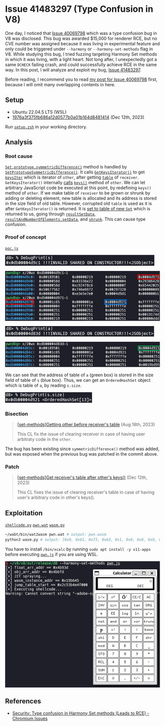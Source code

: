# Issue 41483297 (Type Confusion in V8)

One day, I noticed that [Issue 40069798](https://issues.chromium.org/issues/40069798) which was a type confusion bug in V8 was disclosed. This bug was awarded $15,000 for renderer RCE, but no CVE number was assigned because it was living in experimental feature and only could be triggered under `--harmony` or `--harmony-set-methods` flag in V8. While studying this bug, I tried fuzzing targeting Harmony Set methods in which it was living, with a light heart. Not long after, I unexpectedly got a same `DCHECK` failing crash, and could successfully achieve RCE in the same way. In this post, I will analyze and exploit my bug, [Issue 41483297](https://issues.chromium.org/issues/41483297).

Before reading, I recommend you to read [my post for Issue 40069798](https://aaronsjcho.github.io/Issue-40069798/) first, because I will omit many overlapping contents in here.

## Setup

- Ubuntu 22.04.5 LTS (WSL)
- [1976a3f375fb686a12d0577b0a01b164d8481414](https://chromium.googlesource.com/v8/v8/+/1976a3f375fb686a12d0577b0a01b164d8481414) (Dec 12th, 2023)

Run [`setup.zsh`](./setup.zsh) in your working directory.
## Analysis

### Root cause

[`Set.prototype.symmetricDifference()`](https://developer.mozilla.org/docs/Web/JavaScript/Reference/Global_Objects/Set/symmetricDifference) method is handled by [`SetPrototypeSymmetricDifference()`](https://source.chromium.org/chromium/v8/v8/+/1976a3f375fb686a12d0577b0a01b164d8481414:src/builtins/set-symmetric-difference.tq;l=8). It calls [`GetKeysIterator()`](https://source.chromium.org/chromium/v8/v8/+/1976a3f375fb686a12d0577b0a01b164d8481414:src/builtins/collections.tq;l=311) to get [`keysIter`](https://source.chromium.org/chromium/v8/v8/+/1976a3f375fb686a12d0577b0a01b164d8481414:src/builtins/set-symmetric-difference.tq;l=25) which is iterator of `other`, after getting [`table`](https://source.chromium.org/chromium/v8/v8/+/1976a3f375fb686a12d0577b0a01b164d8481414:src/builtins/set-symmetric-difference.tq;l=22) of `receiver`. `GetKeysIterator()` internally [calls](https://source.chromium.org/chromium/v8/v8/+/1976a3f375fb686a12d0577b0a01b164d8481414:src/builtins/collections.tq;l=315) [`keys()`](https://developer.mozilla.org/docs/Web/JavaScript/Reference/Global_Objects/Set/keys) method of `other`. We can let arbitrary JavaScript code be executed at this point, by redefining `keys()` method of `other`. If we make table of `receiver` to be grown or shrunk by adding or deleting element, new table is allocated and its address is stored in the size field of old table. However, corrupted old `table` is used as it is after `GetKeysIterator()` is returned. It is [set to table of  new `Set`](https://source.chromium.org/chromium/v8/v8/+/1976a3f375fb686a12d0577b0a01b164d8481414:src/builtins/set-symmetric-difference.tq;l=122) which is returned to us, going through [`resultSetData`](https://source.chromium.org/chromium/v8/v8/+/1976a3f375fb686a12d0577b0a01b164d8481414:src/builtins/set-symmetric-difference.tq;l=29), [`resultAndNumberOfElements.setData`](https://source.chromium.org/chromium/v8/v8/+/1976a3f375fb686a12d0577b0a01b164d8481414:src/builtins/set-symmetric-difference.tq;l=32), and [`shrunk`](https://source.chromium.org/chromium/v8/v8/+/1976a3f375fb686a12d0577b0a01b164d8481414:src/builtins/set-symmetric-difference.tq;l=115). This can cause type confusion.

### Proof of concept

[`poc.js`](./poc.js)

![](img/1.png)

![](img/2.png)

![](img/3.png)

![](img/4.png)

We can see that the address of table of `a` (green box) is stored in the size field of table of `s` (blue box). Thus, we can get an `OrderedHashSet` object which is table of `a`, by reading `s.size`.

![](img/5.png)

### Bisection

> [[set-methods]Getting other before receiver's table](https://chromium.googlesource.com/v8/v8/+/9e0005d745067c5dab681d9c95483bc71c317e2d) (Aug 18th, 2023)
>
> This CL fix the issue of clearing receiver in case of having user arbitraty code in the `other`.

The bug has been existing since `symmetricDifference()` method was added, but was exposed when the previous bug was patched in the commit above.

### Patch

> [[set-methods]Get receiver's table after other's keys()](https://chromium.googlesource.com/v8/v8/+/4d0ea4aac11c66481e0bf6c2b1e9308a1b442aff) (Dec 12th, 2023)
>
> This CL fixes the issue of clearing receiver's table in case of having user's arbitrary code in other's keys().

## Exploitation

[`shellcode.py`](./shellcode.py) [`pwn.wat`](./pwn.wat) [`wasm.py`](./wasm.py)

```zsh
~/wabt/bin/wat2wasm pwn.wat # output: pwn.wasm
python3 wasm.py # output: [0x0, 0x61, 0x73, 0x6d, 0x1, 0x0, 0x0, 0x0, 0x1, 0x4, 0x1, 0x60, 0x0, 0x0, 0x3, 0x2, 0x1, 0x0, 0x7, 0x8, 0x1, 0x4, 0x6d, 0x61, 0x69, 0x6e, 0x0, 0x0, 0xa, 0xb1, 0x1, 0x1, 0xae, 0x1, 0x0, 0x42, 0xc8, 0xe2, 0x80, 0x86, 0x89, 0x92, 0xe4, 0xf5, 0x2, 0x42, 0xe6, 0xf0, 0xb2, 0x9b, 0x86, 0x8a, 0xe4, 0xf5, 0x2, 0x42, 0xb8, 0xdf, 0xe0, 0x9b, 0x96, 0x8c, 0xe4, 0xf5, 0x2, 0x42, 0xc8, 0x82, 0x83, 0x87, 0x82, 0x92, 0xe4, 0xf5, 0x2, 0x42, 0xc8, 0x8a, 0xbc, 0x91, 0x96, 0xcd, 0xdb, 0xf5, 0x2, 0x42, 0xd0, 0x90, 0xa5, 0xbc, 0x8e, 0x92, 0xe4, 0xf5, 0x2, 0x42, 0xc8, 0xe2, 0xd8, 0x87, 0x89, 0x92, 0xe4, 0xf5, 0x2, 0x42, 0x90, 0x91, 0xc5, 0x81, 0x8c, 0x92, 0xe4, 0xf5, 0x2, 0x42, 0xe6, 0xf0, 0xea, 0x81, 0x83, 0x8a, 0xe4, 0xf5, 0x2, 0x42, 0xb8, 0x99, 0x85, 0xca, 0xd5, 0x87, 0xe4, 0xf5, 0x6, 0x42, 0x90, 0x91, 0x85, 0x86, 0x8e, 0x84, 0xe4, 0xf5, 0x6, 0x42, 0xc8, 0x8a, 0x90, 0xca, 0xb4, 0x8a, 0xd4, 0xf5, 0x6, 0x42, 0xd0, 0x90, 0xa5, 0x84, 0x8e, 0x92, 0xe4, 0xf5, 0x6, 0x42, 0xc8, 0xe2, 0xec, 0x9e, 0x85, 0x8a, 0xe4, 0xf5, 0x6, 0x42, 0xc8, 0x92, 0x8a, 0x87, 0x89, 0x92, 0xe4, 0xf5, 0x6, 0x42, 0xc8, 0xe2, 0x80, 0x86, 0xbb, 0x87, 0xe4, 0xf5, 0x6, 0x42, 0x8f, 0x8a, 0xc0, 0x84, 0x89, 0x92, 0xa4, 0xc8, 0x90, 0x7f, 0xf, 0xb]
```

You have to install `/bin/xcalc` by running `sudo apt install -y x11-apps` before executing [`pwn.js`](./pwn.js) if you are using WSL.

![](img/6.png)

## References

- [Security: Type confusion in Harmony Set methods (Leads to RCE) - Chromium Issues](https://issues.chromium.org/issues/41483297)
